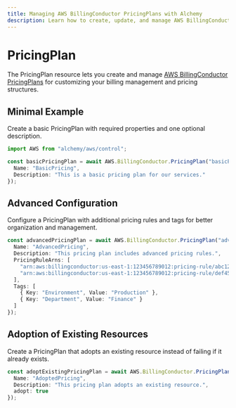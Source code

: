 ```yaml
---
title: Managing AWS BillingConductor PricingPlans with Alchemy
description: Learn how to create, update, and manage AWS BillingConductor PricingPlans using Alchemy Cloud Control.
---
```


# PricingPlan

The PricingPlan resource lets you create and manage [AWS BillingConductor PricingPlans](https://docs.aws.amazon.com/billingconductor/latest/userguide/) for customizing your billing management and pricing structures.

## Minimal Example

Create a basic PricingPlan with required properties and one optional description.

```ts
import AWS from "alchemy/aws/control";

const basicPricingPlan = await AWS.BillingConductor.PricingPlan("basicPricingPlan", {
  Name: "BasicPricing",
  Description: "This is a basic pricing plan for our services."
});
```

## Advanced Configuration

Configure a PricingPlan with additional pricing rules and tags for better organization and management.

```ts
const advancedPricingPlan = await AWS.BillingConductor.PricingPlan("advancedPricingPlan", {
  Name: "AdvancedPricing",
  Description: "This pricing plan includes advanced pricing rules.",
  PricingRuleArns: [
    "arn:aws:billingconductor:us-east-1:123456789012:pricing-rule/abc123",
    "arn:aws:billingconductor:us-east-1:123456789012:pricing-rule/def456"
  ],
  Tags: [
    { Key: "Environment", Value: "Production" },
    { Key: "Department", Value: "Finance" }
  ]
});
```

## Adoption of Existing Resources

Create a PricingPlan that adopts an existing resource instead of failing if it already exists.

```ts
const adoptExistingPricingPlan = await AWS.BillingConductor.PricingPlan("adoptExistingPricingPlan", {
  Name: "AdoptedPricing",
  Description: "This pricing plan adopts an existing resource.",
  adopt: true
});
```